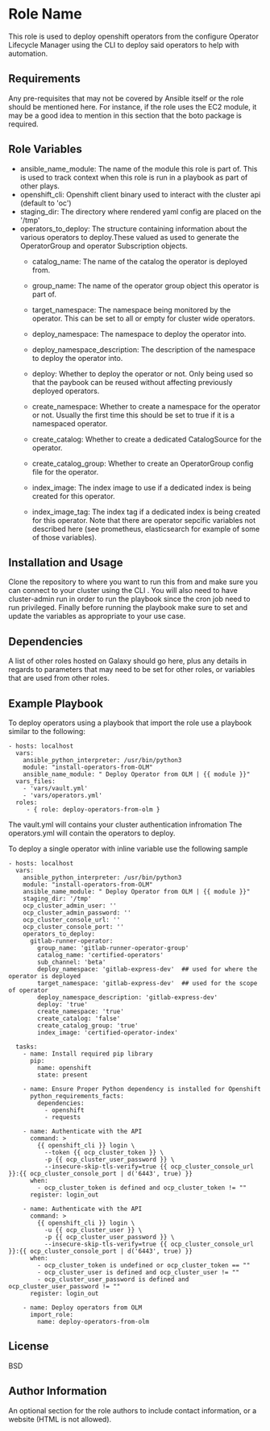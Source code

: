 Role Name
=========

This role is used to deploy openshift operators from the configure Operator Lifecycle Manager using the CLI to deploy said operators to help with automation.

Requirements
------------

Any pre-requisites that may not be covered by Ansible itself or the role should be mentioned here. For instance, if the role uses the EC2 module, it may be a good idea to mention in this section that the boto package is required.

Role Variables
--------------

- ansible_name_module: The name of the module this role is part of. This is used to track context when this role is run in a playbook as part of other plays.
- openshift_cli: Openshift client binary used to interact with the cluster api (default to 'oc')
- staging_dir: The directory where rendered yaml config are placed on the '/tmp'
- operators_to_deploy: The structure containing information about the various operators to deploy.These valued as used to generate the OperatorGroup and operator Subscription objects.
   - catalog_name: The name of the catalog the operator is deployed from.
   - group_name: The name of the operator group object this operator is part of.

   - target_namespace: The namespace being monitored by the operator. This can be set to all or empty for cluster wide operators.
   - deploy_namespace: The namespace to deploy the operator into.
   - deploy_namespace_description: The description of the namespace to deploy the operator into.
   - deploy:  Whether to deploy the operator or not. Only being used so that the paybook can be reused without affecting previously deployed operators.
   - create_namespace: Whether to create a namespace for the operator or not. Usually the first time this should be set to true if it is a namespaced operator.
   - create_catalog:  Whether to create a dedicated CatalogSource for the operator.
   - create_catalog_group: Whether to create an OperatorGroup config file for the operator.
   - index_image:  The index image to use if a dedicated index is being created for this operator.
   - index_image_tag: The index tag if a dedicated index is being created for this operator.
Note that there are operator sepcific variables not described here (see prometheus, elasticsearch for example of some of those variables).



Installation and Usage
-----------------------
Clone the repository to where you want to run this from and make sure you can connect to your cluster using the CLI .
You will also need to have cluster-admin run in order to run the playbook since the cron job need to run privileged.
Finally before running the playbook make sure to set and update the variables as appropriate to your use case.


Dependencies
------------

A list of other roles hosted on Galaxy should go here, plus any details in regards to parameters that may need to be set for other roles, or variables that are used from other roles.

Example Playbook
----------------

To deploy operators using a playbook that import the role use a playbook similar to the following:

    - hosts: localhost
      vars:
        ansible_python_interpreter: /usr/bin/python3
        module: "install-operators-from-OLM"
        ansible_name_module: " Deploy Operator from OLM | {{ module }}"
      vars_files:
        - 'vars/vault.yml'
        - 'vars/operators.yml' 
      roles:
         - { role: deploy-operators-from-olm }

The vault.yml will contains your cluster authentication infromation 
The operators.yml will contain the operators to deploy. 

To deploy a single operator with inline variable use the following sample

    - hosts: localhost
      vars:
        ansible_python_interpreter: /usr/bin/python3
        module: "install-operators-from-OLM"
        ansible_name_module: " Deploy Operator from OLM | {{ module }}"
        staging_dir: '/tmp'
        ocp_cluster_admin_user: ''
        ocp_cluster_admin_password: ''
        ocp_cluster_console_url: ''
        ocp_cluster_console_port: ''
        operators_to_deploy:
          gitlab-runner-operator:
            group_name: 'gitlab-runner-operator-group'
            catalog_name: 'certified-operators'
            sub_channel: 'beta'
            deploy_namespace: 'gitlab-express-dev'  ## used for where the operator is deployed
            target_namespace: 'gitlab-express-dev'  ## used for the scope of operator
            deploy_namespace_description: 'gitlab-express-dev'
            deploy: 'true'
            create_namespace: 'true'
            create_catalog: 'false'
            create_catalog_group: 'true'
            index_image: 'certified-operator-index'

      tasks:
        - name: Install required pip library
          pip:
            name: openshift
            state: present

        - name: Ensure Proper Python dependency is installed for Openshift
          python_requirements_facts:
            dependencies:
              - openshift
              - requests

        - name: Authenticate with the API
          command: >
            {{ openshift_cli }} login \
              --token {{ ocp_cluster_token }} \
              -p {{ ocp_cluster_user_password }} \
              --insecure-skip-tls-verify=true {{ ocp_cluster_console_url }}:{{ ocp_cluster_console_port | d('6443', true) }}
          when:
            - ocp_cluster_token is defined and ocp_cluster_token != ""
          register: login_out

        - name: Authenticate with the API
          command: >
            {{ openshift_cli }} login \
              -u {{ ocp_cluster_user }} \
              -p {{ ocp_cluster_user_password }} \
              --insecure-skip-tls-verify=true {{ ocp_cluster_console_url }}:{{ ocp_cluster_console_port | d('6443', true) }}
          when:
            - ocp_cluster_token is undefined or ocp_cluster_token == ""
            - ocp_cluster_user is defined and ocp_cluster_user != ""
            - ocp_cluster_user_password is defined and ocp_cluster_user_password != ""
          register: login_out

        - name: Deploy operators from OLM
          import_role:
            name: deploy-operators-from-olm

License
-------

BSD

Author Information
------------------

An optional section for the role authors to include contact information, or a website (HTML is not allowed).
